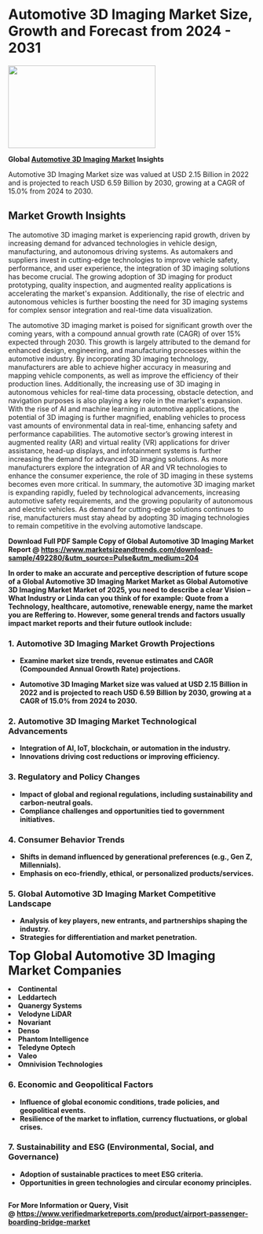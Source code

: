<H1>Automotive 3D Imaging Market Size, Growth and Forecast from 2024 - 2031</H1><img class="aligncenter size-medium wp-image-584254" src="https://thirdeyenews.in/wp-content/uploads/2024/09/Global-Market-Research-300x168.jpeg" alt="" width="300" height="168" /><p><strong>Global&nbsp;<a href="https://www.marketsizeandtrends.com/download-sample/492280/&amp;utm_source=Pulse&amp;utm_medium=204">Automotive 3D Imaging Market</a> Insights</strong></p><p>Automotive 3D Imaging Market size was valued at USD 2.15 Billion in 2022 and is projected to reach USD 6.59 Billion by 2030, growing at a CAGR of 15.0% from 2024 to 2030.</p><p><h2>Market Growth Insights</h2> <p>The automotive 3D imaging market is experiencing rapid growth, driven by increasing demand for advanced technologies in vehicle design, manufacturing, and autonomous driving systems. As automakers and suppliers invest in cutting-edge technologies to improve vehicle safety, performance, and user experience, the integration of 3D imaging solutions has become crucial. The growing adoption of 3D imaging for product prototyping, quality inspection, and augmented reality applications is accelerating the market's expansion. Additionally, the rise of electric and autonomous vehicles is further boosting the need for 3D imaging systems for complex sensor integration and real-time data visualization.</p> <p><strong></strong></p> <p>The automotive 3D imaging market is poised for significant growth over the coming years, with a compound annual growth rate (CAGR) of over 15% expected through 2030. This growth is largely attributed to the demand for enhanced design, engineering, and manufacturing processes within the automotive industry. By incorporating 3D imaging technology, manufacturers are able to achieve higher accuracy in measuring and mapping vehicle components, as well as improve the efficiency of their production lines. Additionally, the increasing use of 3D imaging in autonomous vehicles for real-time data processing, obstacle detection, and navigation purposes is also playing a key role in the market's expansion. With the rise of AI and machine learning in automotive applications, the potential of 3D imaging is further magnified, enabling vehicles to process vast amounts of environmental data in real-time, enhancing safety and performance capabilities. The automotive sector’s growing interest in augmented reality (AR) and virtual reality (VR) applications for driver assistance, head-up displays, and infotainment systems is further increasing the demand for advanced 3D imaging solutions. As more manufacturers explore the integration of AR and VR technologies to enhance the consumer experience, the role of 3D imaging in these systems becomes even more critical. In summary, the automotive 3D imaging market is expanding rapidly, fueled by technological advancements, increasing automotive safety requirements, and the growing popularity of autonomous and electric vehicles. As demand for cutting-edge solutions continues to rise, manufacturers must stay ahead by adopting 3D imaging technologies to remain competitive in the evolving automotive landscape. <p><strong></p><p><span class=""><strong>Download Full PDF Sample Copy of Global Automotive 3D Imaging Market Report</strong> @ <a href="https://www.marketsizeandtrends.com/download-sample/492280/&amp;utm_source=Pulse&amp;utm_medium=204" target="_blank">https://www.marketsizeandtrends.com/download-sample/492280/&amp;utm_source=Pulse&amp;utm_medium=204</a></span></p><p>In order to make an accurate and perceptive description of future scope of a Global&nbsp;Automotive 3D Imaging Market Market as Global&nbsp;Automotive 3D Imaging Market Market of 2025, you need to describe a clear Vision &ndash; What Industry or Linda can you think of for example: Quote from a Technology, healthcare, automotive, renewable energy, name the market you are Reffering to. However, some general trends and factors usually impact market reports and their future outlook include:</p><h3>1.&nbsp;<strong>Automotive 3D Imaging Market Growth Projections</strong></h3><ul><li>Examine market size trends, revenue estimates and CAGR (Compounded Annual Growth Rate) projections.</li><li><p>Automotive 3D Imaging Market size was valued at USD 2.15 Billion in 2022 and is projected to reach USD 6.59 Billion by 2030, growing at a CAGR of 15.0% from 2024 to 2030.</p></li></ul><h3>2.&nbsp;<strong>Automotive 3D Imaging Market Technological Advancements</strong></h3><ul><li>Integration of AI, IoT, blockchain, or automation in the industry.</li><li>Innovations driving cost reductions or improving efficiency.</li></ul><h3>3.&nbsp;<strong>Regulatory and Policy Changes</strong></h3><ul><li>Impact of global and regional regulations, including sustainability and carbon-neutral goals.</li><li>Compliance challenges and opportunities tied to government initiatives.</li></ul><h3>4.&nbsp;<strong>Consumer Behavior Trends</strong></h3><ul><li>Shifts in demand influenced by generational preferences (e.g., Gen Z, Millennials).</li><li>Emphasis on eco-friendly, ethical, or personalized products/services.</li></ul><h3>5.&nbsp;<strong>Global Automotive 3D Imaging Market Competitive Landscape</strong></h3><ul><li>Analysis of key players, new entrants, and partnerships shaping the industry.</li><li>Strategies for differentiation and market penetration.</li></ul><p data-pm-slice="1 1 []"><span style="color: inherit; font-family: inherit; font-size: 25px;">Top Global Automotive 3D Imaging Market Companies</span></p><div class="" data-test-id=""><p><li>Continental</li><li> Leddartech</li><li> Quanergy Systems</li><li> Velodyne LiDAR</li><li> Novariant</li><li> Denso</li><li> Phantom Intelligence</li><li> Teledyne Optech</li><li> Valeo</li><li> Omnivision Technologies</li></p></div><h3>6.&nbsp;<strong>Economic and Geopolitical Factors</strong></h3><ul><li>Influence of global economic conditions, trade policies, and geopolitical events.</li><li>Resilience of the market to inflation, currency fluctuations, or global crises.</li></ul><h3>7.&nbsp;<strong>Sustainability and ESG (Environmental, Social, and Governance)</strong></h3><ul><li>Adoption of sustainable practices to meet ESG criteria.</li><li>Opportunities in green technologies and circular economy principles.</li></ul><h2><strong style="font-size: 14px;">For More Information or Query, Visit @&nbsp;</strong><a style="background-color: #ffffff; font-size: 14px;" href="https://www.marketsizeandtrends.com/report/automotive-3d-imaging-market/" target="_blank">https://www.verifiedmarketreports.com/product/airport-passenger-boarding-bridge-market</a></h2>
